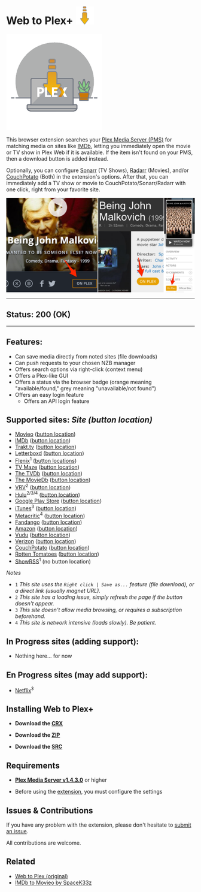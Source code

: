# Web to Plex+ ![Icon](src/img/48.png)

![Logo](src/img/256.png)

This browser extension searches your [Plex Media Server (PMS)](https://www.plex.tv/downloads/) for matching media on sites like [IMDb](https://imdb.com), letting you immediately open the movie or TV show in Plex Web if it is available. If the item isn't found on your PMS, then a download button is added instead.

Optionally, you can configure [Sonarr](https://sonarr.tv/) (TV Shows), [Radarr](https://radarr.video/) (Movies), and/or [CouchPotato](https://couchpota.to/) (Both) in the extension's options. After that, you can immediately add a TV show or movie to CouchPotato/Sonarr/Radarr with one click, right from your favorite site.

![Examples](example.png)

----

## Status: 200 (OK)

----

## Features:

- Can save media directly from noted sites (file downloads)
- Can push requests to your chosen NZB manager
- Offers search options via right-click (context menu)
- Offers a Plex-like GUI
- Offers a status via the browser badge (orange meaning "available/found," grey meaning "unavailable/not found")
- Offers an easy login feature
	- Offers an API login feature

## Supported sites: *Site (button location)*

- [Movieo](http://movieo.me/) ([button location](button-locations/movieo.png))
- [IMDb](http://imdb.com/) ([button location](button-locations/imdb.png))
- [Trakt.tv](https://trakt.tv/) ([button location](button-locations/trakt.png))
- [Letterboxd](https://letterboxd.com/) ([button location](button-locations/letterboxd.png))
- [Flenix](https://flenix.co/)<sup>1</sup> ([button locations](button-locations/flenix.png))
- [TV Maze](http://www.tvmaze.com/) ([button location](button-locations/tvmaze.png))
- [The TVDb](https://www.thetvdb.com/) ([button location](button-locations/tvdb.png))
- [The MovieDb](https://www.themoviedb.org/) ([button location](button-locations/tmdb.png))
- [VRV](https://vrv.co/)<sup>2</sup> ([button location](button-locations/vrv.png))
- [Hulu](https://hulu.com/)<sup>2/3/4</sup> ([button location](button-locations/hulu.png))
- [Google Play Store](https://play.google.com/store/movies/) ([button location](button-locations/google.png))
- [iTunes](https://itunes.apple.com/)<sup>3</sup> ([button location](button-locations/itunes.png))
- [Metacritic](http://www.metacritic.com/)<sup>4</sup> ([button location](button-locations/metacritic.png))
- [Fandango](https://www.fandango.com/) ([button location](button-locations/fandango.png))
- [Amazon](https://www.amazon.com/) ([button location](button-locations/amazon.png))
- [Vudu](https://www.vudu.com/) ([button location](button-locations/vudu.png))
- [Verizon](https://www.tv.verizon.com/) ([button location](button-locations/verizon.png))
- [CouchPotato](http://couchpotato.life/) ([button location](button-locations/couch-potato.png))
- [Rotten Tomatoes](https://www.rottentomatoes.com/) ([button location](button-locations/rotten-tomatoes.png))
- [ShowRSS](https://showrss.info/)<sup>1</sup> (no button location)

*Notes*

- `1` *This site uses the `Right click | Save as...` feature (file download), or a direct link (usually magnet URL).*
- `2` *This site has a loading issue, simply refresh the page if the button doesn't appear.*
- `3` *This site doesn't allow media browsing, or requires a subscription beforehand.*
- `4` *This site is network intensive (loads slowly). Be patient.*

## In Progress sites (adding support):

- Nothing here... for now

## En Progress sites (may add support):

- [Netflix](https://netflix.com/)<sup>3</sup>

## Installing Web to Plex+

- **Download the [CRX](https://github.com/Ephellon/web-to-plex/raw/master/hhkmjeeccipbolailpomhjhmccnnjhkj.crx)**

- **Download the [ZIP](https://github.com/Ephellon/web-to-plex/raw/master/hhkmjeeccipbolailpomhjhmccnnjhkj.zip)**

- **Download the [SRC](https://github.com/Ephellon/web-to-plex/archive/master.zip)**

## Requirements

+ [**Plex Media Server v1.4.3.0**](https://www.plex.tv/downloads/#getdownload) or higher

+ Before using the [extension](chrome://extensions), you must configure the settings

## Issues & Contributions

If you have any problem with the extension, please don't hesitate to [submit an issue](https://github.com/Ephellon/web-to-plex/issues/new).

All contributions are welcome.

## Related

- [Web to Plex (original)](https://github.com/SpaceK33z/web-to-plex)
- [IMDb to Movieo by SpaceK33z](https://github.com/SpaceK33z/imdb-to-movieo)
